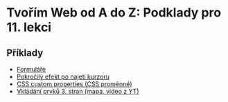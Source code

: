 # Tvořím Web od A do Z: Podklady pro 11. lekci

## Příklady

- [Formuláře](priklady/01-formulare)
- [Pokročilý efekt po najetí kurzoru](priklady/02-galerie)
- [CSS custom properties (CSS proměnné)](priklady/03-custom-properties)
- [Vkládání prvků 3. stran (mapa, video z YT)](priklady/04-mapa)